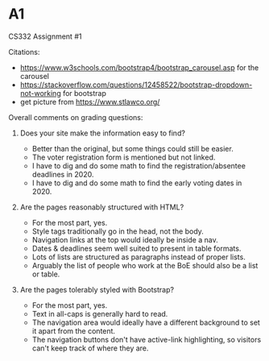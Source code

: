 # A1
CS332 Assignment #1

Citations:
  - https://www.w3schools.com/bootstrap4/bootstrap_carousel.asp for the carousel
  - https://stackoverflow.com/questions/12458522/bootstrap-dropdown-not-working for bootstrap
  - get picture from https://www.stlawco.org/

Overall comments on grading questions:

1) Does your site make the information easy to find?
    - Better than the original, but some things could still be easier.
    - The voter registration form is mentioned but not linked.
    - I have to dig and do some math to find the registration/absentee deadlines in 2020.
    - I have to dig and do some math to find the early voting dates in 2020.

2) Are the pages reasonably structured with HTML?
    - For the most part, yes.
    - Style tags traditionally go in the head, not the body.
    - Navigation links at the top would ideally be inside a nav.
    - Dates & deadlines seem well suited to present in table formats.
    - Lots of lists are structured as paragraphs instead of proper lists.
    - Arguably the list of people who work at the BoE should also be a list or table.

3) Are the pages tolerably styled with Bootstrap?
    - For the most part, yes.
    - Text in all-caps is generally hard to read.
    - The navigation area would ideally have a different background to set it apart from the content.
    - The navigation buttons don't have active-link highlighting, so visitors can't keep track of where they are.

